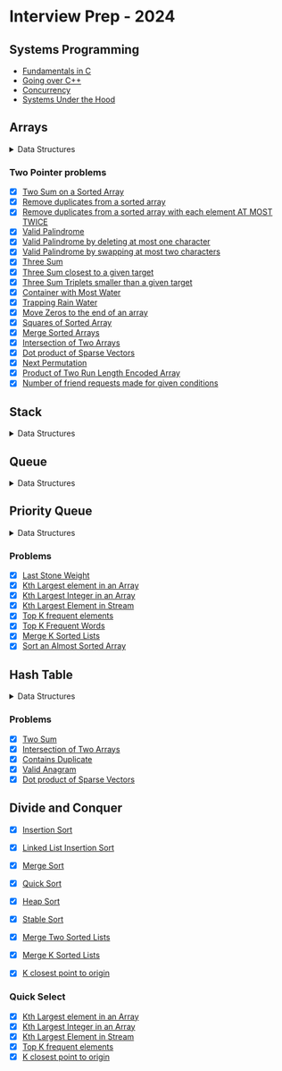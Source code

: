 # Interview Prep - 2024

## Systems Programming

- [Fundamentals in C](./All%20Things%20CompSci/Systems%20Programming/C%20Fundamentals/)
- [Going over C++](./All%20Things%20CompSci/Systems%20Programming/C++%20Fundamentals/)
- [Concurrency](./All%20Things%20CompSci/Systems%20Programming/Concurrency/)
- [Systems Under the Hood](./All%20Things%20CompSci/Systems%20Programming/How%20things%20Work/)

## Arrays

<details>
    <summary>Data Structures</summary>

- [Arrays](./Arrays%20and%20String/Data%20Structure/Arrays.cpp)
- [String](./Arrays%20and%20String/Data%20Structure/String.cpp)
- [Vector](./Arrays%20and%20String/Data%20Structure/Vectors.cpp)
- [List](./Arrays%20and%20String/Data%20Structure/List.cpp)
- [Forward List](./Arrays%20and%20String/Data%20Structure/ForwardList.cpp)

</details>

### Two Pointer problems

- [X] [Two Sum on a Sorted Array](./Arrays%20and%20String/Two%20Pointer%20problems/TwoSumSortedArray.cpp)
- [X] [Remove duplicates from a sorted array](./Arrays%20and%20String/Two%20Pointer%20problems/RemoveDuplicatesFromSortedArray.cpp)
- [X] [Remove duplicates from a sorted array with each element AT MOST TWICE](./Arrays%20and%20String/Two%20Pointer%20problems/RemoveDuplicatesFromSortedArrayWithEachElementAtMostTwice.cpp)
- [X] [Valid Palindrome](./Arrays%20and%20String/Two%20Pointer%20problems/ValidPalindrome.cpp)
- [X] [Valid Palindrome by deleting at most one character](./Arrays%20and%20String/Two%20Pointer%20problems/ValidPalindromeByDeletingAtMostOneCharacter.cpp)
- [X] [Valid Palindrome by swapping at most two characters](./Arrays%20and%20String/Two%20Pointer%20problems/ValidPalindromeBySwappingAtMostTwoCharacters.cpp)
- [X] [Three Sum](./Arrays%20and%20String/Two%20Pointer%20problems/ThreeSum.cpp)
- [X] [Three Sum closest to a given target](./Arrays%20and%20String/Two%20Pointer%20problems/ThreeSumClosestToTarget.cpp)
- [X] [Three Sum Triplets smaller than a given target](./Arrays%20and%20String/Two%20Pointer%20problems/ThreeSumTripletsLessThanTarget.cpp)
- [X] [Container with Most Water](./Arrays%20and%20String/Two%20Pointer%20problems/ContainerWithMostWater.cpp)
- [X] [Trapping Rain Water](./Arrays%20and%20String/Two%20Pointer%20problems/TrappingRainWater.cpp)
- [X] [Move Zeros to the end of an array](./Arrays%20and%20String/Two%20Pointer%20problems/MoveZeros.cpp)
- [X] [Squares of Sorted Array](./Arrays%20and%20String/Two%20Pointer%20problems/SquaresOfSortedArray.cpp)
- [X] [Merge Sorted Arrays](./Arrays%20and%20String/Two%20Pointer%20problems/MergeSortedArrays.cpp)
- [X] [Intersection of Two Arrays](./Arrays%20and%20String/Two%20Pointer%20problems/IntersectionOfTwoArrays.cpp)
- [X] [Dot product of Sparse Vectors](./Hash%20Table/DotProductOfSparseVector.cpp)
- [X] [Next Permutation](./Arrays%20and%20String/Two%20Pointer%20problems/NextPermutaion.cpp)
- [X] [Product of Two Run Length Encoded Array](./Arrays%20and%20String/Two%20Pointer%20problems/ProductOfTwoRunLenghtEncodedArray.cpp)
- [X] [Number of friend requests made for given conditions](./Arrays%20and%20String/Two%20Pointer%20problems/NumberOfFriendRequests.cpp)

## Stack

<details>
    <summary>Data Structures</summary>

- [Stack](./Stack/Data%20Structure/Stack.cpp)
- [Stack using a vector](./Stack/Data%20Structure/StackUsingVector.cpp)

</details>

## Queue

<details>
    <summary>Data Structures</summary>

- [Queue](./Queue/Data%20Structure/Queue.cpp)
- [Deque](./Queue/Data%20Structure/Deque.cpp)

</details>

## Priority Queue

<details>
    <summary>Data Structures</summary>

- [Priority Queue](./Priority%20Queue/Data%20Structure/PriorityQueue.cpp)

</details>

### Problems

- [X] [Last Stone Weight](./Priority%20Queue/LastStoneWeight.cpp)
- [X] [Kth Largest element in an Array](./Priority%20Queue/KthLargestElementInAnArray.cpp)
- [X] [Kth Largest Integer in an Array](./Priority%20Queue/KthLargestIntegerInAnArray.cpp)
- [X] [Kth Largest Element in Stream](./Priority%20Queue/KthLargestElementInStream.cpp)
- [X] [Top K frequent elements](./Priority%20Queue/TopKFrequentElements.cpp)
- [X] [Top K Frequent Words](./Priority%20Queue/TopKFrequentWords.cpp)
- [X] [Merge K Sorted Lists](./Priority%20Queue/MergeKSortedLists.cpp)
- [X] [Sort an Almost Sorted Array](./Priority%20Queue/SortAnAlmostSortedArray.cpp)

## Hash Table

<details>
    <summary>Data Structures</summary>

- [Set](/Hash%20Table/Data%20Structure/Sets.cpp)
- [Unordered Set](/Hash%20Table/Data%20Structure/UnorderedSet.cpp)
- [Multi Set](/Hash%20Table/Data%20Structure/MultiSet.cpp)
- [UnorderedMultiSet](/Hash%20Table/Data%20Structure/UnorderedMultiset.cpp)
- [Pair](/Hash%20Table/Data%20Structure/Pair.cpp)
- [Unorderd Map](/Hash%20Table/Data%20Structure/UnorderedMap.cpp)
- [Unordered MultiMap](/Hash%20Table/Data%20Structure/UnorderedMultimap.cpp)
- [Ordered Map](/Hash%20Table/Data%20Structure/OrderedMap.cpp)
- [Multi Map](/Hash%20Table/Data%20Structure/MultiMap.cpp)

</details>

### Problems

- [X] [Two Sum](/Hash%20Table/TwoSum.cpp)
- [X] [Intersection of Two Arrays](./Arrays%20and%20String/Two%20Pointer%20problems/IntersectionOfTwoArrays.cpp)
- [X] [Contains Duplicate](./Hash%20Table/ContainsDuplicate.cpp)
- [X] [Valid Anagram](./Hash%20Table/ValidAnagram.cpp)
- [X] [Dot product of Sparse Vectors](./Hash%20Table/DotProductOfSparseVector.cpp)

## Divide and Conquer

- [X] [Insertion Sort](/Divide%20and%20Conquer/Sorting/InsertionSort.cpp)
- [X] [Linked List Insertion Sort](./Divide%20and%20Conquer/Sorting/InsertionSortList.cpp)
- [X] [Merge Sort](./Divide%20and%20Conquer/Sorting/MergeSort.cpp)
- [X] [Quick Sort](./Divide%20and%20Conquer/Sorting/QuickSort.cpp)
- [X] [Heap Sort](./Divide%20and%20Conquer/Sorting/HeapSort.cpp)
- [X] [Stable Sort](./Divide%20and%20Conquer/Sorting/StableSort.cpp)

- [X] [Merge Two Sorted Lists](./Divide%20and%20Conquer/MergeTwoSortedLists.cpp)
- [X] [Merge K Sorted Lists](./Priority%20Queue/MergeKSortedLists.cpp)
- [X] [K closest point to origin](/Priority%20Queue/KClosestPointsToOrigin.cpp)

### Quick Select

- [X] [Kth Largest element in an Array](./Priority%20Queue/KthLargestElementInAnArray.cpp)
- [X] [Kth Largest Integer in an Array](./Priority%20Queue/KthLargestIntegerInAnArray.cpp)
- [X] [Kth Largest Element in Stream](./Priority%20Queue/KthLargestElementInStream.cpp)
- [X] [Top K frequent elements](./Priority%20Queue/TopKFrequentElements.cpp)
- [X] [K closest point to origin](/Priority%20Queue/KClosestPointsToOrigin.cpp)
